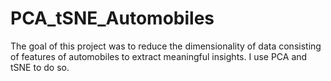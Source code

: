 # PCA_tSNE_Automobiles
The goal of this project was to reduce the dimensionality of data consisting of features of automobiles to extract meaningful insights. I use PCA and tSNE to do so.
